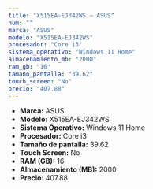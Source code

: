 ```yaml
---
title: "X515EA-EJ342WS — ASUS"
num: ""
marca: "ASUS"
modelo: "X515EA-EJ342WS"
procesador: "Core i3"
sistema_operativo: "Windows 11 Home"
almacenamiento_mb: "2000"
ram_gb: "16"
tamano_pantalla: "39.62"
touch_screen: "No"
precio: "407.88"
---
```

<ul>
<li><strong>Marca:</strong> ASUS</li>
<li><strong>Modelo:</strong> X515EA-EJ342WS</li>
<li><strong>Sistema Operativo:</strong> Windows 11 Home</li>
<li><strong>Procesador:</strong> Core i3 </li>
<li><strong>Tamaño de pantalla:</strong> 39.62</li>
<li><strong>Touch Screen:</strong> No</li>
<li><strong>RAM (GB):</strong> 16</li>
<li><strong>Almacenamiento (MB):</strong> 2000</li>
<li><strong>Precio:</strong> 407.88</li>
</ul>